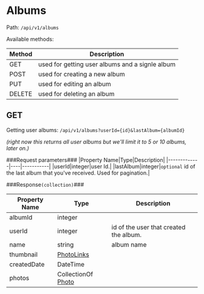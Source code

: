 Albums
=

Path: `/api/v1/albums`  

Available methods:

|Method|Description|
|------|-----------|
|GET|used for getting user albums and a signle album|
|POST|used for creating a new album|
|PUT|used for editing an album|
|DELETE|used for deleting an album|

GET
-
Getting user albums: `/api/v1/albums?userId={id}&lastAlbum={albumId}`

*(right now this returns all user albums but we'll limit it to 5 or 10 albums, later on.)*

###Request parameters###
|Property Name|Type|Description|
|-------------|----|-----------|
|userId|integer|user Id.|
|lastAlbum|integer|`optional` id of the last album that you've received. Used for pagination.|


###Response`(collection)`###

|Property Name|Type|Description|
|-------------|----|-----------|
|albumId|integer||
|userId|integer|id of the user that created the album.|
|name|string|album name|
|thumbnail|[PhotoLinks](https://github.com/zazzlife/api-docs/blob/master/objects/PhotoLinks.md)||
|createdDate|DateTime||
|photos|CollectionOf [Photo](https://github.com/zazzlife/api-docs/blob/master/objects/photo.md)||
